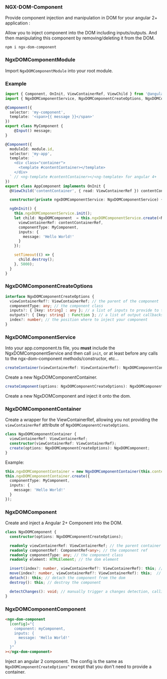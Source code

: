 ### NGX-DOM-Component

Provide component injection and manipulation in DOM for your angular 2+ application :

Allow you to inject component into the DOM including inputs/outputs. And then manipulating this component by removing/deleting it from the DOM.

```
npm i ngx-dom-component
```

### NgxDOMComponentModule

Import `NgxDOMComponentModule` into your root module.

### Example
```ts
import { Component, OnInit, ViewContainerRef, ViewChild } from '@angular/core'
import { NgxDOMComponentService, NgxDOMComponentCreateOptions, NgxDOMComponent } from 'ngx-dom-component';

@Component({
  selector: 'my-component',
  template: '<span>{{ message }}</span>'
})
export class MyComponent {
    @Input() message;
}

@Component({
  moduleId: module.id,
  selector: 'my-app',
  template: `
    <div class="container">
      <template #contentContainer></template>
    </div>
  ` // <ng-template #contentContainer></<ng-template> for angular 4+
})
export class AppComponent implements OnInit {
  @ViewChild('contentContainer', { read: ViewContainerRef }) contentContainerRef: ViewContainerRef;

  constructor(private ngxDOMComponentService: NgxDOMComponentService) {}

  ngOnInit() {
    this.ngxDOMComponentService.init();
    let child: NgxDOMComponent  = this.ngxDOMComponentService.create(<NgxDOMComponentCreateOptions>{
      viewContainerRef: contentContainerRef,
      componentType: MyComponent,
      inputs: {
        message: 'Hello World!'
      }
    });

    setTimeout(() => {
      child.destroy();
    }, 5000);
  }
}
```

### NgxDOMComponentCreateOptions
```ts
interface NgxDOMComponentCreateOptions {
  viewContainerRef?: ViewContainerRef; // the parent of the component
  componentType: any; // the component class
  inputs?: { [key: string] : any }; // a list of inputs to provide to the component @Input
  outputs?: { [key: string] : Function }; // a list of output callbacks to provide to link with the component @Output
  index?: number; // the position where to inject your component
}
```

### NgxDOMComponentService

Into your app.component.ts file, you **must** include the NgxDOMComponentService and then call `init`, or at least before any calls to the ngx-dom-component methods/constructor, etc...

```ts
createContainer(viewContainerRef: ViewContainerRef): NgxDOMComponentContainer;
```
Create a new NgxDOMComponentContainer.

```ts
createComponent(options: NgxDOMComponentCreateOptions): NgxDOMComponent;
```
Create a new NgxDOMComponent and inject it onto the dom.

### NgxDOMComponentContainer
Create a wrapper for the ViewContainerRef, allowing you not providing the `viewContainerRef` attribute of `NgxDOMComponentCreateOptions`.
```ts
class NgxDOMComponentContainer {
  viewContainerRef: ViewContainerRef;
  constructor(viewContainerRef: ViewContainerRef);
  create(options: NgxDOMComponentCreateOptions): NgxDOMComponent;
}
```
Example:
```ts
this.ngxDOMComponentContainer = new NgxDOMComponentContainer(this.contentContainerRef);
this.ngxDOMComponentContainer.create({
  componentType: MyComponent,
  inputs: {
    message: 'Hello World!'
  }
});
```

### NgxDOMComponent
Create and inject a Angular 2+ Component into the DOM.
```ts
class NgxDOMComponent {
  constructor(options: NgxDOMComponentCreateOptions);

  readonly viewContainerRef: ViewContainerRef; // the parent container
  readonly componentRef: ComponentRef<any>; // the component ref
  readonly componentType: any; // the component class
  readonly element: HTMLElement; // the dom element

  insert(index?: number, viewContainerRef?: ViewContainerRef): this; // insert the component at a specific index in viewContainerRef
  move(index?: number, viewContainerRef?: ViewContainerRef): this;  // move the component at a specific index in viewContainerRef
  detach(): this; // detach the component from the dom
  destroy(): this; // destroy the component

  detectChanges(): void; // manually trigger a changes detection, calling ngOnChanges if some elements changed
}
```

### NgxDOMComponentComponent
```html
<ngx-dom-component
  [config]="{
    component: myComponent,
    inputs: {
      message: 'Hello World!'
    }
  }"
></ngx-dom-component>
```
Inject an angular 2 component. The config is the same as `NgxDOMComponentCreateOptions^` except that you don't need to provide a container.

